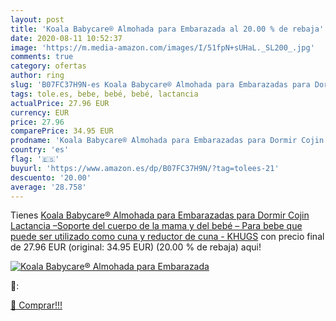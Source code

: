 ```yaml
---
layout: post
title: 'Koala Babycare® Almohada para Embarazada al 20.00 % de rebaja'
date: 2020-08-11 10:52:37
image: 'https://m.media-amazon.com/images/I/51fpN+sUHaL._SL200_.jpg'
comments: true
category: ofertas
author: ring
slug: 'B07FC37H9N-es Koala Babycare® Almohada para Embarazadas para Dormir...'
tags: tole.es, bebe, bebé, bebé, lactancia
actualPrice: 27.96 EUR
currency: EUR
price: 27.96
comparePrice: 34.95 EUR
prodname: 'Koala Babycare® Almohada para Embarazadas para Dormir Cojin Lactancia –Soporte del cuerpo de la mama y del bebé – Para bebe que puede ser utilizado como cuna y reductor de cuna - KHUGS'
country: 'es'
flag: '🇪🇸'
buyurl: 'https://www.amazon.es/dp/B07FC37H9N/?tag=tolees-21'
descuento: '20.00'
average: '28.758'
---
```


Tienes [Koala Babycare® Almohada para Embarazadas para Dormir Cojin Lactancia –Soporte del cuerpo de la mama y del bebé – Para bebe que puede ser utilizado como cuna y reductor de cuna - KHUGS](https://www.amazon.es/dp/B07FC37H9N/?tag=tolees-21) con precio final de  27.96 EUR (original: 34.95 EUR) (20.00 %  de rebaja) aqui!

[![Koala Babycare® Almohada para Embarazada](https://m.media-amazon.com/images/I/51fpN+sUHaL._SL200_.jpg)](https://www.amazon.es/dp/B07FC37H9N/?tag=tolees-21)

🔎:


[🛒 Comprar!!!](https://www.amazon.es/dp/B07FC37H9N/?tag=tolees-21)
